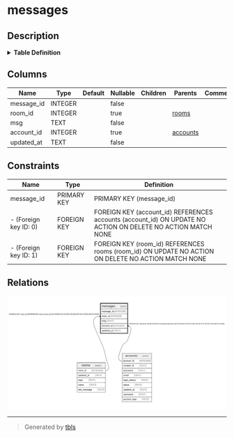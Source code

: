 # messages

## Description

<details>
<summary><strong>Table Definition</strong></summary>

```sql
CREATE TABLE "messages" ("message_id" INTEGER NOT NULL PRIMARY KEY AUTOINCREMENT, "room_id" INTEGER REFERENCES rooms(room_id), "msg" TEXT NOT NULL, "account_id" INTEGER REFERENCES accounts(account_id), "updated_at" TEXT NOT NULL)
```

</details>

## Columns

| Name | Type | Default | Nullable | Children | Parents | Comment |
| ---- | ---- | ------- | -------- | -------- | ------- | ------- |
| message_id | INTEGER |  | false |  |  |  |
| room_id | INTEGER |  | true |  | [rooms](rooms.md) |  |
| msg | TEXT |  | false |  |  |  |
| account_id | INTEGER |  | true |  | [accounts](accounts.md) |  |
| updated_at | TEXT |  | false |  |  |  |

## Constraints

| Name | Type | Definition |
| ---- | ---- | ---------- |
| message_id | PRIMARY KEY | PRIMARY KEY (message_id) |
| - (Foreign key ID: 0) | FOREIGN KEY | FOREIGN KEY (account_id) REFERENCES accounts (account_id) ON UPDATE NO ACTION ON DELETE NO ACTION MATCH NONE |
| - (Foreign key ID: 1) | FOREIGN KEY | FOREIGN KEY (room_id) REFERENCES rooms (room_id) ON UPDATE NO ACTION ON DELETE NO ACTION MATCH NONE |

## Relations

![er](messages.svg)

---

> Generated by [tbls](https://github.com/k1LoW/tbls)

